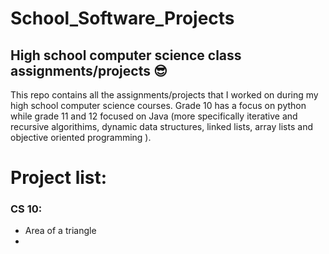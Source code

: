 # School_Software_Projects

## High school computer science class assignments/projects 😎

This repo contains all the assignments/projects that I worked on during my high school computer science courses. Grade 10 has a focus on python while grade 11 and 12 focused on Java (more specifically iterative and recursive algorithims, dynamic data structures, linked lists, array lists and objective oriented programming ). 

# Project list:
### CS 10: 
- Area of a triangle
- 


